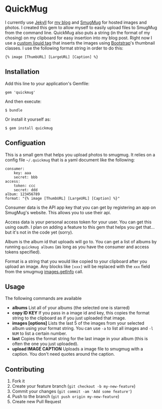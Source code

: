 # QuickMug

I currently use [Jekyll](http://jekyllrb.com/) for
[my blog](http://mx.kelsin.net) and
[SmugMug](http://www.smugmug.com/) for hosted images and photos. I created this
gem to allow myself to easily upload files to SmugMug from the command
line. QuickMug also puts a string (in the format of my chosing) on my clipboard
for easy insertion into my blog post. Right now I use a
[custom liquid tag](https://github.com/Kelsin/mxKelsin/blob/master/_plugins/images.rb)
that inserts the images using [Bootstrap](http://twitter.github.io/bootstrap/)'s
thumbnail classes. I use the following format string in order to do this:

    {% image [ThumbURL] [LargeURL] [Caption] %}

## Installation

Add this line to your application's Gemfile:

    gem 'quickmug'

And then execute:

    $ bundle

Or install it yourself as:

    $ gem install quickmug

## Configuation

This is a small gem that helps you upload photos to smugmug. It relies on a
config file `~/.quickmug` that is a yaml document like the following:

    consumer:
        key: aaa
        secret: bbb
    access:
        token: ccc
        secret: ddd
    album: 123456789
    format: "{% image [ThumbURL] [LargeURL] [Caption] %}"

Consumer data is the API app key that you can get by registering an app on
SmugMug's website. This allows you to use their api.

Access data is your personal access token for your user. You can get this using
oauth. I plan on adding a feature to this gem that helps you get that... but
it's not in the code yet (sorry).

Album is the album id that uploads will go to. You can get a list of albums by
running `quickmug albums` (as long as you have the consumer and access tokens
specified).

Format is a string that you would like copied to your clipboard after you upload
an image. Any blocks like `[xxx]` will be replaced with the `xxx` field from the
smugmug
[images.getInfo](http://api.smugmug.com/services/api/?version=1.3.0&method=smugmug.images.getInfo)
call.

## Usage

The following commands are available

* **albums** List all of your albums (the selected one is starred)
* **copy ID KEY** If you pass in a image id and key, this copies the format
    string to the clipboard as if you just uploaded that image.
* **images [options]** Lists the last 5 of the images from your selected album
    using your format string. You can use `-a` to list all images and `-l NUM`
    to list a certain number.
* **last** Copies the format string for the last image in your album (this is
    often the one you just uploaded).
* **upload IMAGE CAPTION** Uploads a image file to smugmug with a caption. You
    don't need quotes around the caption.

## Contributing

1. Fork it
2. Create your feature branch (`git checkout -b my-new-feature`)
3. Commit your changes (`git commit -am 'Add some feature'`)
4. Push to the branch (`git push origin my-new-feature`)
5. Create new Pull Request
